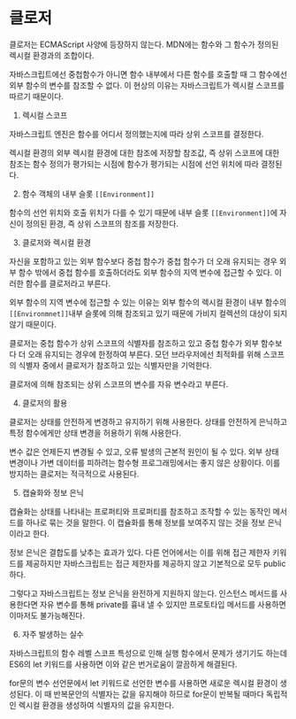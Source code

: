 # 클로저

클로저는 ECMAScript 사양에 등장하지 않는다. MDN에는 함수와 그 함수가 정의된 렉시컬 환경과의 조합이다.

자바스크립트에선 중첩함수가 아니면 함수 내부에서 다른 함수를 호출할 때 그 함수에선 외부 함수의 변수를 참조할 수 없다. 이 현상의 이유는 자바스크립트가 렉시컬 스코프를 따르기 때문이다.

1. 렉시컬 스코프

자바스크립트 엔진은 함수를 어디서 정의했는지에 따라 상위 스코프를 결정한다. 

렉시컬 환경의 외부 렉시컬 환경에 대한 참조에 저장할 참조값, 즉 상위 스코프에 대한 참조는 함수 정의가 평가되는 시점에 함수가 평가되는 시점에 선언 위치에 따라 결정된다.

2. 함수 객체의 내부 슬롯 `[[Environment]]`

함수의 선언 위치와 호출 위치가 다를 수 있기 때문에 내부 슬롯 `[[Environment]]`에 자신이 정의된 환경, 즉 상위 스코프의 참조를 저장한다.

3. 클로저와 렉시컬 환경

자신을 포함하고 있는 외부 함수보다 중첩 함수가 중첩 함수가 더 오래 유지되는 경우 외부 함수 밖에서 중첩 함수를 호출하더라도 외부 함수의 지역 변수에 접근할 수 있다. 이러한 함수를 클로저라고 부른다.

외부 함수의 지역 변수에 접근할 수 있는 이유는 외부 함수의 렉시컬 환경이 내부 함수의 `[[Environmnet]]`내부 슬롯에 의해 참조되고 있기 때문에 가비지 컬렉션의 대상이 되지 않기 때문이다.

클로저는 중첩 함수가 상위 스코프의 식별자를 참조하고 있고 중첩 함수가 외부 함수보다 더 오래 유지되는 경우에 한정하여 부른다. 모던 브라우저에선 최적화를 위해 스코프의 식별자 중에서 클로저가 참조하고 있는 식별자만을 기억한다.

클로저에 의해 참조되는 상위 스코프의 변수를 자유 변수라고 부른다. 

4. 클로저의 활용

클로저는 상태를 안전하게 변경하고 유지하기 위해 사용한다. 상태를 안전하게 은닉하고 특정 함수에게만 상태 변경을 허용하기 위해 사용한다.

변수 값은 언제든지 변경될 수 있고, 오류 발생의 근본적 원인이 될 수 있다. 외부 상태 변경이나 가변 데이터를 피하려는 함수형 프로그래밍에서는 좋지 않은 상황이다. 이를 방지하는 클로저는 적극적으로 사용된다.

5. 캡슐화와 정보 은닉

캡슐화는 상태를 나타내는 프로퍼티와 프로퍼티를 참조하고 조작할 수 있는 동작인 메서드를 하나로 묶는 것을 말한다. 이 캡슐화를 통해 정보를 보여주지 않는 것을 정보 은닉이라고 한다.

정보 은닉은 결합도를 낮추는 효과가 있다. 다른 언어에서는 이를 위해 접근 제한자 키워드를 제공하지만 자바스크립트는 접근 제한자를 제공하지 않고 기본적으로 모두 public하다.

그렇다고 자바스크립트는 정보 은닉을 완전하게 지원하지 않는다. 인스턴스 메서드를 사용한다면 자유 변수를 통해 private를 흉내 낼 수 있지만 프로토타입 메서드를 사용하면 이마저도 불가능해진다.

6. 자주 발생하는 실수

자바스크립트의 함수 레벨 스코프 특성으로 인해 실행 함수에서 문제가 생기기도 하는데 ES6의 let 키워드를 사용하면 이와 같은 번거로움이 깔끔하게 해결된다.

for문의 변수 선언문에서 let 키워드로 선언한 변수를 사용하면 새로운 렉시컬 환경이 생성된다. 이 때 반복문안의 식별자는 값을 유지해야 하므로 for문이 반복될 때마다 독립적인 렉시컬 환경을 생성하여 식별자의 값을 유지한다.



